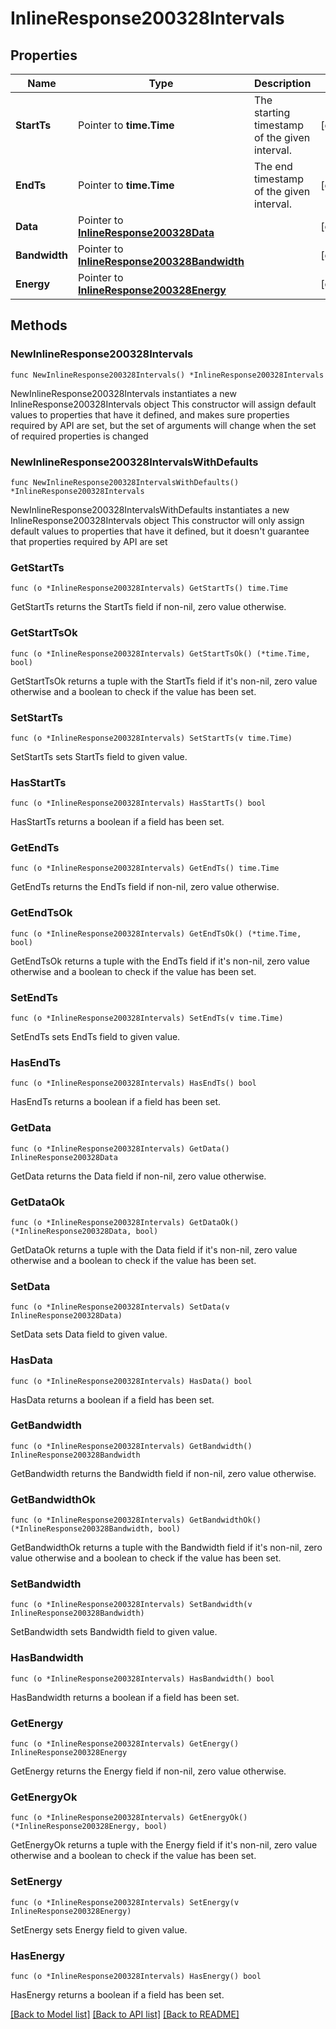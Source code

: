 # InlineResponse200328Intervals

## Properties

Name | Type | Description | Notes
------------ | ------------- | ------------- | -------------
**StartTs** | Pointer to **time.Time** | The starting timestamp of the given interval. | [optional] 
**EndTs** | Pointer to **time.Time** | The end timestamp of the given interval. | [optional] 
**Data** | Pointer to [**InlineResponse200328Data**](InlineResponse200328Data.md) |  | [optional] 
**Bandwidth** | Pointer to [**InlineResponse200328Bandwidth**](InlineResponse200328Bandwidth.md) |  | [optional] 
**Energy** | Pointer to [**InlineResponse200328Energy**](InlineResponse200328Energy.md) |  | [optional] 

## Methods

### NewInlineResponse200328Intervals

`func NewInlineResponse200328Intervals() *InlineResponse200328Intervals`

NewInlineResponse200328Intervals instantiates a new InlineResponse200328Intervals object
This constructor will assign default values to properties that have it defined,
and makes sure properties required by API are set, but the set of arguments
will change when the set of required properties is changed

### NewInlineResponse200328IntervalsWithDefaults

`func NewInlineResponse200328IntervalsWithDefaults() *InlineResponse200328Intervals`

NewInlineResponse200328IntervalsWithDefaults instantiates a new InlineResponse200328Intervals object
This constructor will only assign default values to properties that have it defined,
but it doesn't guarantee that properties required by API are set

### GetStartTs

`func (o *InlineResponse200328Intervals) GetStartTs() time.Time`

GetStartTs returns the StartTs field if non-nil, zero value otherwise.

### GetStartTsOk

`func (o *InlineResponse200328Intervals) GetStartTsOk() (*time.Time, bool)`

GetStartTsOk returns a tuple with the StartTs field if it's non-nil, zero value otherwise
and a boolean to check if the value has been set.

### SetStartTs

`func (o *InlineResponse200328Intervals) SetStartTs(v time.Time)`

SetStartTs sets StartTs field to given value.

### HasStartTs

`func (o *InlineResponse200328Intervals) HasStartTs() bool`

HasStartTs returns a boolean if a field has been set.

### GetEndTs

`func (o *InlineResponse200328Intervals) GetEndTs() time.Time`

GetEndTs returns the EndTs field if non-nil, zero value otherwise.

### GetEndTsOk

`func (o *InlineResponse200328Intervals) GetEndTsOk() (*time.Time, bool)`

GetEndTsOk returns a tuple with the EndTs field if it's non-nil, zero value otherwise
and a boolean to check if the value has been set.

### SetEndTs

`func (o *InlineResponse200328Intervals) SetEndTs(v time.Time)`

SetEndTs sets EndTs field to given value.

### HasEndTs

`func (o *InlineResponse200328Intervals) HasEndTs() bool`

HasEndTs returns a boolean if a field has been set.

### GetData

`func (o *InlineResponse200328Intervals) GetData() InlineResponse200328Data`

GetData returns the Data field if non-nil, zero value otherwise.

### GetDataOk

`func (o *InlineResponse200328Intervals) GetDataOk() (*InlineResponse200328Data, bool)`

GetDataOk returns a tuple with the Data field if it's non-nil, zero value otherwise
and a boolean to check if the value has been set.

### SetData

`func (o *InlineResponse200328Intervals) SetData(v InlineResponse200328Data)`

SetData sets Data field to given value.

### HasData

`func (o *InlineResponse200328Intervals) HasData() bool`

HasData returns a boolean if a field has been set.

### GetBandwidth

`func (o *InlineResponse200328Intervals) GetBandwidth() InlineResponse200328Bandwidth`

GetBandwidth returns the Bandwidth field if non-nil, zero value otherwise.

### GetBandwidthOk

`func (o *InlineResponse200328Intervals) GetBandwidthOk() (*InlineResponse200328Bandwidth, bool)`

GetBandwidthOk returns a tuple with the Bandwidth field if it's non-nil, zero value otherwise
and a boolean to check if the value has been set.

### SetBandwidth

`func (o *InlineResponse200328Intervals) SetBandwidth(v InlineResponse200328Bandwidth)`

SetBandwidth sets Bandwidth field to given value.

### HasBandwidth

`func (o *InlineResponse200328Intervals) HasBandwidth() bool`

HasBandwidth returns a boolean if a field has been set.

### GetEnergy

`func (o *InlineResponse200328Intervals) GetEnergy() InlineResponse200328Energy`

GetEnergy returns the Energy field if non-nil, zero value otherwise.

### GetEnergyOk

`func (o *InlineResponse200328Intervals) GetEnergyOk() (*InlineResponse200328Energy, bool)`

GetEnergyOk returns a tuple with the Energy field if it's non-nil, zero value otherwise
and a boolean to check if the value has been set.

### SetEnergy

`func (o *InlineResponse200328Intervals) SetEnergy(v InlineResponse200328Energy)`

SetEnergy sets Energy field to given value.

### HasEnergy

`func (o *InlineResponse200328Intervals) HasEnergy() bool`

HasEnergy returns a boolean if a field has been set.


[[Back to Model list]](../README.md#documentation-for-models) [[Back to API list]](../README.md#documentation-for-api-endpoints) [[Back to README]](../README.md)


